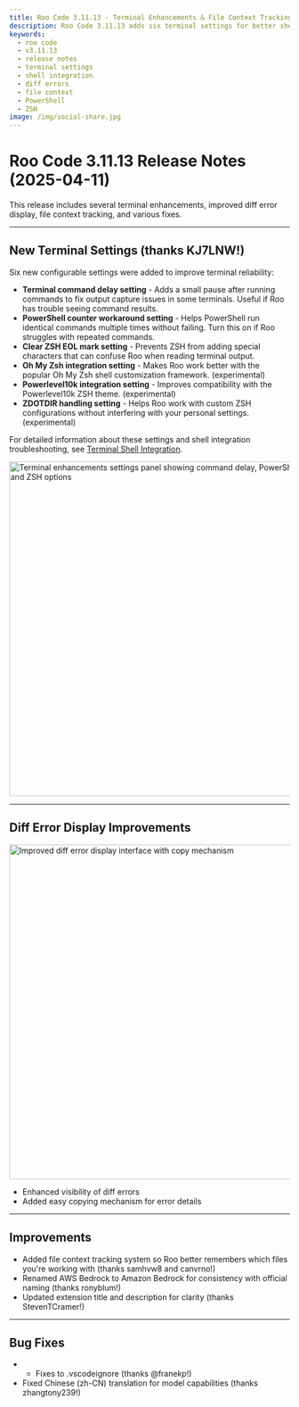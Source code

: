 ```yaml
---
title: Roo Code 3.11.13 - Terminal Enhancements & File Context Tracking
description: Roo Code 3.11.13 adds six terminal settings for better shell integration, improves diff error display, and adds file context tracking.
keywords:
  - roo code
  - v3.11.13
  - release notes
  - terminal settings
  - shell integration
  - diff errors
  - file context
  - PowerShell
  - ZSH
image: /img/social-share.jpg
---
```


# Roo Code 3.11.13 Release Notes (2025-04-11)

This release includes several terminal enhancements, improved diff error display, file context tracking, and various fixes.

---

## New Terminal Settings (thanks KJ7LNW!)

Six new configurable settings were added to improve terminal reliability:

*   **Terminal command delay setting** - Adds a small pause after running commands to fix output capture issues in some terminals. Useful if Roo has trouble seeing command results.
*   **PowerShell counter workaround setting** - Helps PowerShell run identical commands multiple times without failing. Turn this on if Roo struggles with repeated commands.
*   **Clear ZSH EOL mark setting** - Prevents ZSH from adding special characters that can confuse Roo when reading terminal output.
*   **Oh My Zsh integration setting** - Makes Roo work better with the popular Oh My Zsh shell customization framework. (experimental)
*   **Powerlevel10k integration setting** - Improves compatibility with the Powerlevel10k ZSH theme. (experimental)
*   **ZDOTDIR handling setting** - Helps Roo work with custom ZSH configurations without interfering with your personal settings. (experimental)

For detailed information about these settings and shell integration troubleshooting, see [Terminal Shell Integration](/features/shell-integration).

<img src="/img/v3.11.13/v3.11.13-1.png" alt="Terminal enhancements settings panel showing command delay, PowerShell counter, and ZSH options" width="600" />

---

## Diff Error Display Improvements

<img src="/img/v3.11.13/v3.11.13.png" alt="Improved diff error display interface with copy mechanism" width="600" />

*   Enhanced visibility of diff errors
*   Added easy copying mechanism for error details

---

## Improvements

*   Added file context tracking system so Roo better remembers which files you're working with (thanks samhvw8 and canvrno!)
*   Renamed AWS Bedrock to Amazon Bedrock for consistency with official naming (thanks ronyblum!)
*   Updated extension title and description for clarity (thanks StevenTCramer!)

---

## Bug Fixes

*   - Fixes to .vscodeignore (thanks @franekp!)
*   Fixed Chinese (zh-CN) translation for model capabilities (thanks zhangtony239!)